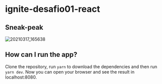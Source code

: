 
# ignite-desafio01-react

## Sneak-peak
![20210317_165638](https://user-images.githubusercontent.com/50798315/111530790-7e362100-8742-11eb-9d25-fdba66fcae2a.gif)

## How can I run the app?
Clone the repository, run `yarn` to download the dependencies and then run `yarn dev`. Now you can open your browser and see the result in localhost:8080.
